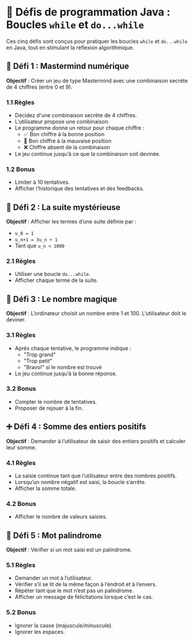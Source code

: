 # 🧠 Défis de programmation Java : Boucles `while` et `do...while`

Ces cinq défis sont conçus pour pratiquer les boucles `while` et `do...while` en Java, tout en stimulant la réflexion algorithmique.

## 🔐 Défi 1 : Mastermind numérique

**Objectif** : Créer un jeu de type Mastermind avec une combinaison secrète de 4 chiffres (entre 0 et 9).

### 1.1 Règles

- Décidez d'une combinaison secrète de 4 chiffres.
- L’utilisateur propose une combinaison.
- Le programme donne un retour pour chaque chiffre :
  - ✅ Bon chiffre à la bonne position
  - 🔄 Bon chiffre à la mauvaise position
  - ❌ Chiffre absent de la combinaison
- Le jeu continue jusqu’à ce que la combinaison soit devinée.

### 1.2 Bonus

- Limiter à 10 tentatives.
- Afficher l’historique des tentatives et des feedbacks.

## 🔁 Défi 2 : La suite mystérieuse

**Objectif** : Afficher les termes d’une suite définie par :

- `u_0 = 1`
- `u_n+1 = 3u_n + 1`
- Tant que `u_n < 1000`

### 2.1 Règles

- Utiliser une boucle `do...while`.
- Afficher chaque terme de la suite.

## 🎯 Défi 3 : Le nombre magique

**Objectif** : L’ordinateur choisit un nombre entre 1 et 100. L’utilisateur doit le deviner.

### 3.1 Règles

- Après chaque tentative, le programme indique :
  - "Trop grand"
  - "Trop petit"
  - "Bravo!" si le nombre est trouvé
- Le jeu continue jusqu’à la bonne réponse.

### 3.2 Bonus

- Compter le nombre de tentatives.
- Proposer de rejouer à la fin.

## ➕ Défi 4 : Somme des entiers positifs

**Objectif** : Demander à l’utilisateur de saisir des entiers positifs et calculer leur somme.

### 4.1 Règles

- La saisie continue tant que l’utilisateur entre des nombres positifs.
- Lorsqu’un nombre négatif est saisi, la boucle s’arrête.
- Afficher la somme totale.

### 4.2 Bonus

- Afficher le nombre de valeurs saisies.

## 🔄 Défi 5 : Mot palindrome

**Objectif** : Vérifier si un mot saisi est un palindrome.

### 5.1 Règles

- Demander un mot à l’utilisateur.
- Vérifier s’il se lit de la même façon à l’endroit et à l’envers.
- Répéter tant que le mot n’est pas un palindrome.
- Afficher un message de félicitations lorsque c’est le cas.

### 5.2 Bonus

- Ignorer la casse (majuscule/minuscule).
- Ignorer les espaces.
